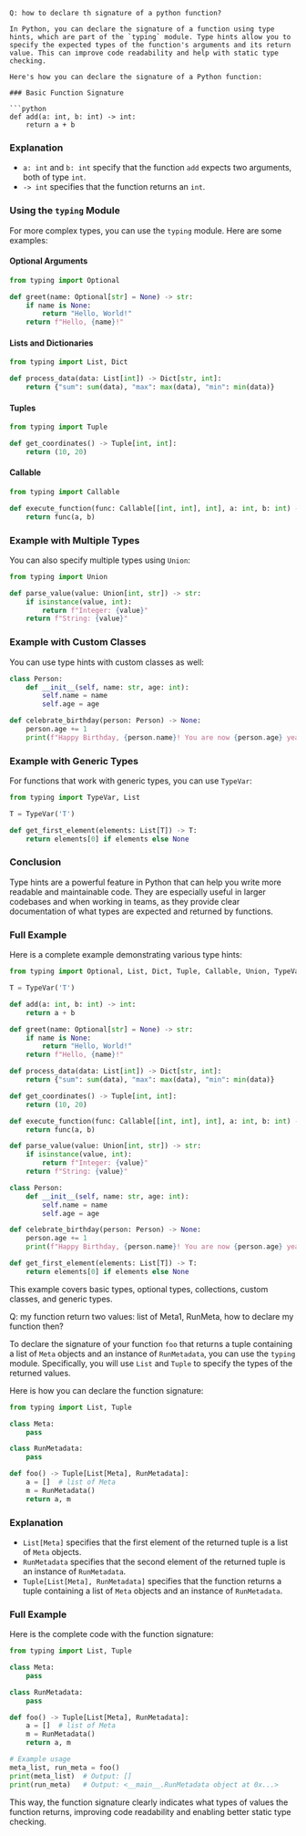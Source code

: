 ```
Q: how to declare th signature of a python function?

In Python, you can declare the signature of a function using type hints, which are part of the `typing` module. Type hints allow you to specify the expected types of the function's arguments and its return value. This can improve code readability and help with static type checking.

Here's how you can declare the signature of a Python function:

### Basic Function Signature

```python
def add(a: int, b: int) -> int:
    return a + b
```

### Explanation

- `a: int` and `b: int` specify that the function `add` expects two arguments, both of type `int`.
- `-> int` specifies that the function returns an `int`.

### Using the `typing` Module

For more complex types, you can use the `typing` module. Here are some examples:

#### Optional Arguments

```python
from typing import Optional

def greet(name: Optional[str] = None) -> str:
    if name is None:
        return "Hello, World!"
    return f"Hello, {name}!"
```

#### Lists and Dictionaries

```python
from typing import List, Dict

def process_data(data: List[int]) -> Dict[str, int]:
    return {"sum": sum(data), "max": max(data), "min": min(data)}
```

#### Tuples

```python
from typing import Tuple

def get_coordinates() -> Tuple[int, int]:
    return (10, 20)
```

#### Callable

```python
from typing import Callable

def execute_function(func: Callable[[int, int], int], a: int, b: int) -> int:
    return func(a, b)
```

### Example with Multiple Types

You can also specify multiple types using `Union`:

```python
from typing import Union

def parse_value(value: Union[int, str]) -> str:
    if isinstance(value, int):
        return f"Integer: {value}"
    return f"String: {value}"
```

### Example with Custom Classes

You can use type hints with custom classes as well:

```python
class Person:
    def __init__(self, name: str, age: int):
        self.name = name
        self.age = age

def celebrate_birthday(person: Person) -> None:
    person.age += 1
    print(f"Happy Birthday, {person.name}! You are now {person.age} years old.")
```

### Example with Generic Types

For functions that work with generic types, you can use `TypeVar`:

```python
from typing import TypeVar, List

T = TypeVar('T')

def get_first_element(elements: List[T]) -> T:
    return elements[0] if elements else None
```

### Conclusion

Type hints are a powerful feature in Python that can help you write more readable and maintainable code. They are especially useful in larger codebases and when working in teams, as they provide clear documentation of what types are expected and returned by functions.

### Full Example

Here is a complete example demonstrating various type hints:

```python
from typing import Optional, List, Dict, Tuple, Callable, Union, TypeVar

T = TypeVar('T')

def add(a: int, b: int) -> int:
    return a + b

def greet(name: Optional[str] = None) -> str:
    if name is None:
        return "Hello, World!"
    return f"Hello, {name}!"

def process_data(data: List[int]) -> Dict[str, int]:
    return {"sum": sum(data), "max": max(data), "min": min(data)}

def get_coordinates() -> Tuple[int, int]:
    return (10, 20)

def execute_function(func: Callable[[int, int], int], a: int, b: int) -> int:
    return func(a, b)

def parse_value(value: Union[int, str]) -> str:
    if isinstance(value, int):
        return f"Integer: {value}"
    return f"String: {value}"

class Person:
    def __init__(self, name: str, age: int):
        self.name = name
        self.age = age

def celebrate_birthday(person: Person) -> None:
    person.age += 1
    print(f"Happy Birthday, {person.name}! You are now {person.age} years old.")

def get_first_element(elements: List[T]) -> T:
    return elements[0] if elements else None
```

This example covers basic types, optional types, collections, custom classes, and generic types.

Q: my function return two values: list of Meta1, RunMeta, how to declare my function then?

To declare the signature of your function `foo` that returns a tuple containing a list of `Meta` objects and an instance of `RunMetadata`, you can use the `typing` module. Specifically, you will use `List` and `Tuple` to specify the types of the returned values.

Here is how you can declare the function signature:

```python
from typing import List, Tuple

class Meta:
    pass

class RunMetadata:
    pass

def foo() -> Tuple[List[Meta], RunMetadata]:
    a = []  # list of Meta
    m = RunMetadata()
    return a, m
```

### Explanation

- `List[Meta]` specifies that the first element of the returned tuple is a list of `Meta` objects.
- `RunMetadata` specifies that the second element of the returned tuple is an instance of `RunMetadata`.
- `Tuple[List[Meta], RunMetadata]` specifies that the function returns a tuple containing a list of `Meta` objects and an instance of `RunMetadata`.

### Full Example

Here is the complete code with the function signature:

```python
from typing import List, Tuple

class Meta:
    pass

class RunMetadata:
    pass

def foo() -> Tuple[List[Meta], RunMetadata]:
    a = []  # list of Meta
    m = RunMetadata()
    return a, m

# Example usage
meta_list, run_meta = foo()
print(meta_list)  # Output: []
print(run_meta)   # Output: <__main__.RunMetadata object at 0x...>
```

This way, the function signature clearly indicates what types of values the function returns, improving code readability and enabling better static type checking.
```